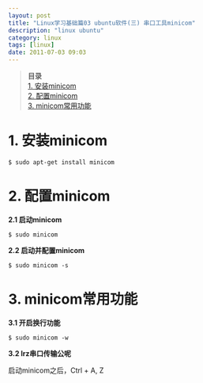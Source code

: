 ```yaml
---
layout: post
title: "Linux学习基础篇03 ubuntu软件(三) 串口工具minicom"
description: "linux ubuntu"
category: linux
tags: [linux]
date: 2011-07-03 09:03
---
```


> **目录**  
> [1. 安装minicom](#anchor1)   
> [2. 配置minicom](#anchor2)   
> [3. minicom常用功能](#anchor3)   


<a name="anchor1"></a>
# 1. 安装minicom

    $ sudo apt-get install minicom


<a name="anchor2"></a>
# 2. 配置minicom


**2.1 启动minicom**

    $ sudo minicom
 
**2.2 启动并配置minicom**

    $ sudo minicom -s



<a name="anchor3"></a>
# 3. minicom常用功能

**3.1 开启换行功能**

    $ sudo minicom -w


**3.2 lrz串口传输公呢**

启动minicom之后，Ctrl + A, Z

